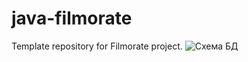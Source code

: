 # java-filmorate
Template repository for Filmorate project.
![Схема БД](https://disk.yandex.ru/i/eS05XzRFJg9Upg)